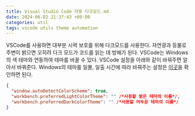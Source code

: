 ```yaml
---
title: Visual Studio Code 자동 다크모드.md
date: 2024-06-02 21:37:43 +09:00
categories: util
tags: vscode utils theme automation
---
```


VSCode를 사용하면 대부분 시력 보호를 위해 다크모드를 사용한다.
자연광과 등불로 주변이 밝으면 오히려 다크 모드가 코드를 읽는 데 방해가 된다.
VSCode는 Windows의 색 테마와 연동하여 테마를 바꿀 수 있다.
VSCode 설정을 아래와 같이 바꿔주면 알아서 바꿔준다.
Windows의 테마를 일몰, 일출 시간에 따라 바꿔주는 설정은 [이곳](blog.fmowl.com/post/2024-06-02-WindowsAutoDarkMode.md)을 확인하면 된다.

```json
{
  "window.autoDetectColorScheme": true,
  "workbench.preferredLightColorTheme": "" /*사용할 밝은 테마의 이름*/,
  "workbench.preferredDarkColorTheme": "" /*사용할 어두운 테마의 이름*/
}
```
